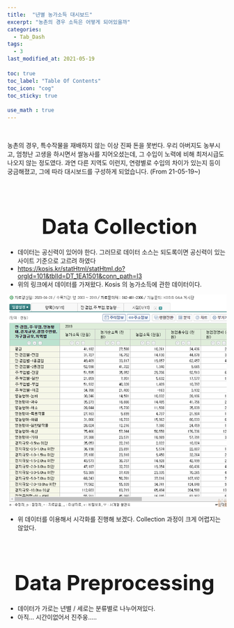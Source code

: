 ```yaml
---
title:  "년별 농가소득 대시보드"
excerpt: "농촌의 경우 소득은 어떻게 되어있을까"
categories:
  - Tab_Dash
tags:
  - 3
last_modified_at: 2021-05-19

toc: true
toc_label: "Table Of Contents"
toc_icon: "cog"
toc_sticky: true

use_math : true
---
```


<br>

농촌의 경우, 특수작물을 재배하지 않는 이상 진짜 돈을 못번다. 우리 아버지도 농부시고, 엄청난 고생을 하시면서 쌀농사를 지어오셨는데, 그 수입이 노력에 비해 최저시급도 나오지 않는 정도였다. 과연 다른 지역도 이런지, 연령별로 수입의 차이가 있는지 등이 궁금해졌고, 그에 따라 대시보드를 구성하게 되었습니다. (From 21-05-19~)

<br>

<br>

# <center><font size="15"> Data Collection </font></center>

- 데이터는 공신력이 있어야 한다. 그러므로 데이터 소스는 되도록이면 공신력이 있는 사이트 기준으로 고르려 하였다
- <https://kosis.kr/statHtml/statHtml.do?orgId=101&tblId=DT_1EA1501&conn_path=I3>
- 위의 링크에서 데이터를 가져왔다. Kosis 의 농가소득에 관한 데이터이다.

![png](/assets/images/Tableau_ex/7_1.png)

- 위 데이터를 이용해서 시각화를 진행해 보겠다. Collection 과정이 크게 어렵지는 않았다.

<br>

<br>

# <center><font size="15"> Data Preprocessing </font></center>

- 데이터가 가로는 년별 / 세로는 분류별로 나누어져있다. 
- 아직... 시간이없어서 진주웅.....
